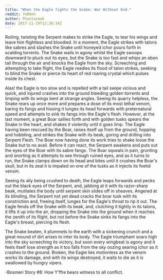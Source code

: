```yaml
---
title: "When the Eagle fights the Snake: War Without End."
reddit: 7e09nh
author: Phantasmak
date: 2017-11-19T12:20:34Z
---
```


Roiling, twisting the Serpent makes to strike the Eagle, to tear his wings and leave him flightless and bloodied. In a moment, the Eagle strikes with talons like sabres and slashes the Snake until honeyed ichor pours forth in scalding torrents. The Snake wails in agony whilst the Eagle swoops downward to pluck out its eyes, but the Snake is too fast and whips an ebon tail through the air and knocks the Eagle from the sky. Screeching and attempting to take flight, the Eagle readies its flood of talon strikes, seeking to blind the Snake or pierce its heart of red roaring crystal which pulses inside its chest. 

Alas! the Eagle is too slow and is repelled with a tail swipe vicious and quick, and injured crashes into the ground bleeding golden torrents and limping with its wings bent at strange angles. Seeing its quarry helpless, the Snake rears up once more and prepares a dose of its most lethal venom, baring its fangs and hissing it lunges its head forwards with preternatural speed and attempts to sink its fangs into the Eagle's flesh. However, at the last moment, a great Boar sallies forth and with golden tusks spears the Snake in the heart, and shakes it violently until it goes limp. The Eagle having been rescued by the Boar, raises itself up from the ground, hopping and hobbling, and strikes the Snake with its beak, goring and drilling into Serpent Flesh. The Boar now having done its work tries to shake loose the Snake but to no avail. Before it can react, the Serpent awakens and puts out the eyes of the Boar with its sabre fangs. The Boar squeals in pain, grunting and snorting as it attempts to see through ruined eyes, and as it turns to run, the Snake clamps down on its head and bites until it crushes the Boar's skull, but in its zeal it is impaled on one of the tusks as it injects its foetid venom.

Seeing its ally being crushed to death, the Eagle leaps forwards and pecks out the black eyes of the Serpent, and, jabbing at it with its razor-sharp beak, mutilates the body until serpent skin slides off in sheaves. Angered at its blinding, the Serpent not yet dead cracks the boar tusk with its constriction and, freeing itself, lunges for the Eagle's throat to rip it out. The Eagle fends off the Snake with its beak, and, clutching it tightly in its talons, it lifts it up into the air, dropping the Snake into the ground when it reaches the zenith of its flight, but not before the Snake sinks its fangs into the Eagle's breast, piercing its flesh.

The Snake beaten, it plummets to the earth with a sickening crunch and a great mound of dirt arises to inter its body. The Eagle triumphant soars high into the sky screeching its victory, but soon every wingbeat is agony and it feels itself lose strength as it too falls from the sky oozing searing ichor as it crashes to the ground. Broken, the Eagle lies motionless as the venom works its damage, and with its wings destroyed, it waits to die as it is swallowed by hungry vipers.

-Bosmeri Story #8: How Y'ffre bears witness to all conflict.
